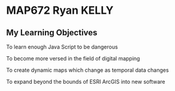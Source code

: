 # MAP672 Ryan KELLY
## My Learning Objectives
To learn enough Java Script to be dangerous

To become more versed in the field of digital mapping

To create dynamic maps which change as temporal data changes

To expand beyond the bounds of ESRI ArcGIS into new software